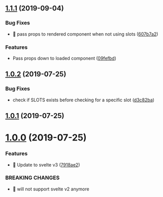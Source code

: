 ## [1.1.1](https://github.com/kaisermann/svelte-loadable/compare/v1.0.2...v1.1.1) (2019-09-04)


### Bug Fixes

* 🐛 pass props to rendered component when not using slots ([607b7a2](https://github.com/kaisermann/svelte-loadable/commit/607b7a2))


### Features

* Pass props down to loaded component ([09fefbd](https://github.com/kaisermann/svelte-loadable/commit/09fefbd))



## [1.0.2](https://github.com/kaisermann/svelte-loadable/compare/v1.0.1...v1.0.2) (2019-07-25)


### Bug Fixes

* check if SLOTS exists before checking for a specific slot ([d3c82ba](https://github.com/kaisermann/svelte-loadable/commit/d3c82ba))



## [1.0.1](https://github.com/kaisermann/svelte-loadable/compare/v1.0.0...v1.0.1) (2019-07-25)



# [1.0.0](https://github.com/kaisermann/svelte-loadable/compare/7918ae2...v1.0.0) (2019-07-25)


### Features

* 🎸 Update to svelte v3 ([7918ae2](https://github.com/kaisermann/svelte-loadable/commit/7918ae2))


### BREAKING CHANGES

* 🧨 will not support svelte v2 anymore



